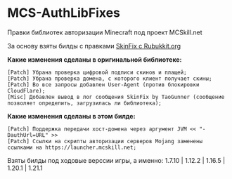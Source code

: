 # MCS-AuthLibFixes
Правки библиотек авторизации Minecraft под проект MCSkill.net

За основу взяты билды с правками [SkinFix с Rubukkit.org](https://rubukkit.org/threads/1-7-10-1-21-authlib-skinfix-avtorizacija-i-rabotajuschie-skiny-svoimi-rukami.120082/ "Оригинальная тема на Rubbukit")

**Какие изменения сделаны в оригинальной библиотеке:**
```
[Patch] Убрана проверка цифровой подписи скинов и плащей;
[Patch] Убрана проверка домена, с которого клиент получает скины;
[Patch] Во все запросы добавлен User-Agent (против блокировки CloudFlare);
[Misc] Добавлен вывод в лог сообщения SkinFix by TaoGunner (сообщение позволяет определить, загрузилась ли библиотека);
```
**Какие изменения сделаны в этом билде:**
```
[Patch] Поддержка передачи хост-домена через аргумент JVM << "-DauthUrl=URL" >>
[Patch] Ссылки на скрипты авторизации серверов Mojang заменены ссылками на https://launcher.mcskill.net;
```
Взяты билды под ходовые верссии игры, а именно: 1.7.10 | 1.12.2 | 1.16.5 | 1.20.1 | 1.21.1
